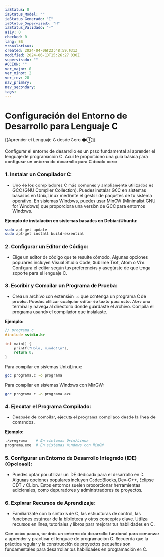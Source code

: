 ```yaml
---
iaStatus: 8
iaStatus_Model: ""
iaStatus_Generado: "I"
iaStatus_Supervisado: "H"
iaStatus_Validado: "-"
a11y: 0
checked: 0
lang: ES
translations: 
created: 2024-04-06T23:48:59.031Z
modified: 2024-06-10T15:26:27.030Z
supervisado: ""
ACCION: ""
ver_major: 0
ver_minor: 2
ver_rev: 28
nav_primary: 
nav_secondary: 
tags:
---
```

# Configuración del Entorno de Desarrollo para Lenguaje C

[[Aprender el Lenguaje C desde Cero ⚫①]]

Configurar el entorno de desarrollo es un paso fundamental al aprender el lenguaje de programación C. Aquí te proporciono una guía básica para configurar un entorno de desarrollo para C desde cero:

### 1. **Instalar un Compilador C:**
   - Uno de los compiladores C más comunes y ampliamente utilizados es GCC (GNU Compiler Collection). Puedes instalar GCC en sistemas basados en Unix/Linux mediante el gestor de paquetes de tu sistema operativo. En sistemas Windows, puedes usar MinGW (Minimalist GNU for Windows) que proporciona una versión de GCC para entornos Windows.

   **Ejemplo de instalación en sistemas basados en Debian/Ubuntu:**
   ```bash
   sudo apt-get update
   sudo apt-get install build-essential
   ```

### 2. **Configurar un Editor de Código:**
   - Elige un editor de código que te resulte cómodo. Algunas opciones populares incluyen Visual Studio Code, Sublime Text, Atom o Vim. Configura el editor según tus preferencias y asegúrate de que tenga soporte para el lenguaje C.

### 3. **Escribir y Compilar un Programa de Prueba:**
   - Crea un archivo con extensión `.c` que contenga un programa C de prueba. Puedes utilizar cualquier editor de texto para esto. Abre una terminal y navega al directorio donde guardaste el archivo. Compila el programa usando el compilador que instalaste.

   **Ejemplo:**
   ```c
   // programa.c
   #include <stdio.h>

   int main() {
       printf("Hola, mundo!\n");
       return 0;
   }
   ```

   Para compilar en sistemas Unix/Linux:
   ```bash
   gcc programa.c -o programa
   ```

   Para compilar en sistemas Windows con MinGW:
   ```bash
   gcc programa.c -o programa.exe
   ```

### 4. **Ejecutar el Programa Compilado:**
   - Después de compilar, ejecuta el programa compilado desde la línea de comandos.

   **Ejemplo:**
   ```bash
   ./programa    # En sistemas Unix/Linux
   programa.exe  # En sistemas Windows con MinGW
   ```

### 5. **Configurar un Entorno de Desarrollo Integrado (IDE) (Opcional):**
   - Puedes optar por utilizar un IDE dedicado para el desarrollo en C. Algunas opciones populares incluyen Code::Blocks, Dev-C++, Eclipse CDT y CLion. Estos entornos suelen proporcionar herramientas adicionales, como depuradores y administradores de proyectos.

### 6. **Explorar Recursos de Aprendizaje:**
   - Familiarízate con la sintaxis de C, las estructuras de control, las funciones estándar de la biblioteca y otros conceptos clave. Utiliza recursos en línea, tutoriales y libros para mejorar tus habilidades en C.

Con estos pasos, tendrás un entorno de desarrollo funcional para comenzar a aprender y practicar el lenguaje de programación C. Recuerda que la práctica regular y la construcción de proyectos pequeños son fundamentales para desarrollar tus habilidades en programación en C.